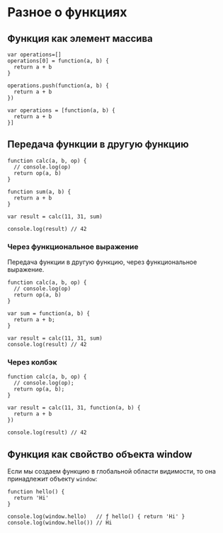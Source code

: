 # Разное о функциях
## Функция как элемент массива

    var operations=[]
    operations[0] = function(a, b) {
      return a + b
    }

    operations.push(function(a, b) {
      return a + b
    })

    var operations = [function(a, b) {
      return a + b
    }]

## Передача функции в другую функцию

    function calc(a, b, op) {
      // console.log(op)
      return op(a, b)
    }

    function sum(a, b) {
      return a + b
    }

    var result = calc(11, 31, sum)

    console.log(result) // 42

### Через функциональное выражение
Передача функции в другую функцию, через функциональное выражение.

    function calc(a, b, op) {
      // console.log(op)
      return op(a, b)
    }

    var sum = function(a, b) {
      return a + b;
    }

    var result = calc(11, 31, sum)
    console.log(result) // 42

### Через колбэк

    function calc(a, b, op) {
      // console.log(op);
      return op(a, b);
    }

    var result = calc(11, 31, function(a, b) {
      return a + b
    })

    console.log(result) // 42

## Функция как свойство объекта window
Если мы создаем функцию в глобальной области видимости, то она принадлежит объекту `window`:

    function hello() {
      return 'Hi'
    }

    console.log(window.hello)   // ƒ hello() { return 'Hi' }
    console.log(window.hello()) // Hi
